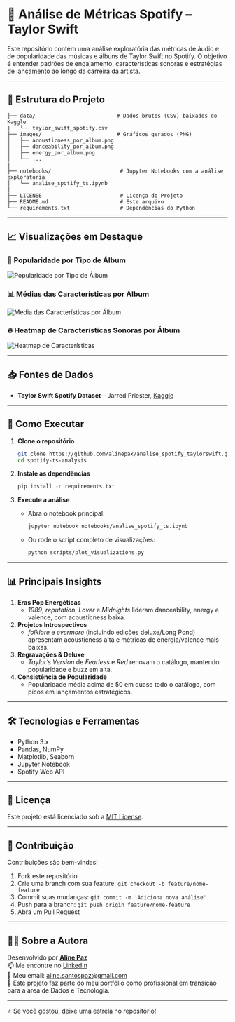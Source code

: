 # 🎵 Análise de Métricas Spotify – Taylor Swift

Este repositório contém uma análise exploratória das métricas de áudio e de popularidade das músicas e álbuns de Taylor Swift no Spotify. O objetivo é entender padrões de engajamento, características sonoras e estratégias de lançamento ao longo da carreira da artista.

---

## 📁 Estrutura do Projeto

```
├── data/                          # Dados brutos (CSV) baixados do Kaggle
|   └── taylor_swift_spotify.csv
├── images/                        # Gráficos gerados (PNG)
│   ├── acousticness_por_album.png
│   ├── danceability_por_album.png
│   ├── energy_por_album.png
│   └── ...
|
├── notebooks/                      # Jupyter Notebooks com a análise exploratória
│   └── analise_spotify_ts.ipynb
|
├── LICENSE                         # Licença do Projeto
├── README.md                       # Este arquivo
└── requirements.txt                # Dependências do Python
``` 

---

## 📈 Visualizações em Destaque

### 🎵 Popularidade por Tipo de Álbum
![Popularidade por Tipo de Álbum](figures/popularidade_por_tipo_album.png)

### 📊 Médias das Características por Álbum
![Média das Características por Álbum](figures/media_caracteristicas_album.png)

### 🔥 Heatmap de Características Sonoras por Álbum
![Heatmap de Características](figures/heatmap_caracteristicas_album.png)

---

## 📥 Fontes de Dados

- **Taylor Swift Spotify Dataset** – Jarred Priester, [Kaggle](https://www.kaggle.com/datasets/jarredpriester/taylor-swift-spotify-dataset) 


---

## 🚀 Como Executar

1. **Clone o repositório**  
   ```bash
   git clone https://github.com/alinepax/analise_spotify_taylorswift.git
   cd spotify-ts-analysis
   ```

2. **Instale as dependências**  
   ```bash
   pip install -r requirements.txt
   ```

3. **Execute a análise**  
   - Abra o notebook principal:  
     ```bash
     jupyter notebook notebooks/analise_spotify_ts.ipynb
     ```
   - Ou rode o script completo de visualizações:  
     ```bash
     python scripts/plot_visualizations.py
     ```

---

## 📊 Principais Insights

1. **Eras Pop Energéticas**  
   - *1989*, *reputation*, *Lover* e *Midnights* lideram danceability, energy e valence, com acousticness baixa.  
2. **Projetos Introspectivos**  
   - *folklore* e *evermore* (incluindo edições deluxe/Long Pond) apresentam acousticness alta e métricas de energia/valence mais baixas.  
3. **Regravações & Deluxe**  
   - *Taylor’s Version* de *Fearless* e *Red* renovam o catálogo, mantendo popularidade e buzz em alta.  
4. **Consistência de Popularidade**  
   - Popularidade média acima de 50 em quase todo o catálogo, com picos em lançamentos estratégicos.

---

## 🛠️ Tecnologias e Ferramentas

- Python 3.x  
- Pandas, NumPy  
- Matplotlib, Seaborn  
- Jupyter Notebook  
- Spotify Web API

---

## 📄 Licença

Este projeto está licenciado sob a [MIT License](LICENSE).

---

## 🤝 Contribuição

Contribuições são bem-vindas!  
1. Fork este repositório  
2. Crie uma branch com sua feature: `git checkout -b feature/nome-feature`  
3. Commit suas mudanças: `git commit -m 'Adiciona nova análise'`  
4. Push para a branch: `git push origin feature/nome-feature`  
5. Abra um Pull Request

---

## 👩‍💻 Sobre a Autora

Desenvolvido por **[Aline Paz](https://github.com/alinepax)**  
📫 Me encontre no [LinkedIn](https://www.linkedin.com/in/alinedapaz/)  
📧 Meu email: aline.santospaz@gmail.com  
🎯 Este projeto faz parte do meu portfólio como profissional em transição para a área de Dados e Tecnologia.

---

⭐ Se você gostou, deixe uma estrela no repositório!
